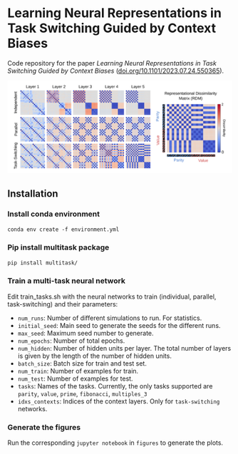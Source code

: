 # Learning Neural Representations in Task Switching Guided by Context Biases
Code repository for the paper _Learning Neural Representations in Task Switching Guided by Context Biases_ ([doi.org/10.1101/2023.07.24.550365](https://www.biorxiv.org/content/10.1101/2023.07.24.550365)).

<p align="center">
    <img src="resources/image.png">
</p>



## Installation
### Install conda environment
```
conda env create -f environment.yml
```

### Pip install multitask package
```
pip install multitask/
```

### Train a multi-task neural network
Edit train_tasks.sh with the neural networks to train (individual, parallel,
task-switching) and their parameters:

- `num_runs`: Number of different simulations to run. For statistics.
- `initial_seed`: Main seed to generate the seeds for the different runs.
- `max_seed`: Maximum seed number to generate.
- `num_epochs`: Number of total epochs.
- `num_hidden`: Number of hidden units per layer. The total number of layers is given by the length of the number of hidden units.
- `batch_size`: Batch size for train and test set.
- `num_train`: Number of examples for train.
- `num_test`: Number of examples for test.
- `tasks`: Names of the tasks. Currently, the only tasks supported are `parity`, `value`, `prime`, `fibonacci`, `multiples_3`
- `idxs_contexts`: Indices of the context layers. Only for `task-switching` networks. 

### Generate the figures
Run the corresponding `jupyter notebook` in `figures` to generate the plots.
